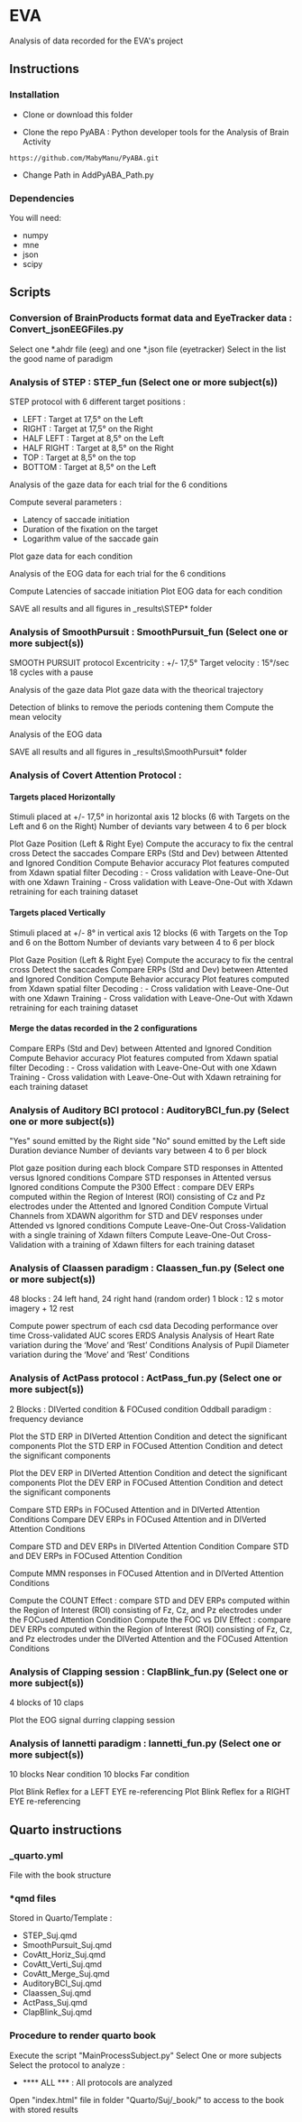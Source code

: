 # EVA
Analysis of data recorded for the EVA's project

## Instructions

### Installation
- Clone or download this folder

- Clone the repo PyABA : Python developer tools for the Analysis of Brain Activity

`` https://github.com/MabyManu/PyABA.git ``

- Change Path in AddPyABA_Path.py

### Dependencies
You will need:

- numpy
- mne
- json
- scipy



## Scripts

### Conversion of BrainProducts format data and EyeTracker data : Convert_jsonEEGFiles.py
Select one *.ahdr file (eeg) and one *.json file (eyetracker)
Select in the list the good name of paradigm




### Analysis of STEP : STEP_fun (Select one or more subject(s))

STEP protocol with 6 different target positions :
- LEFT : Target at 17,5° on the Left
- RIGHT : Target at 17,5° on the Right
- HALF LEFT : Target at 8,5° on the Left
- HALF RIGHT : Target at 8,5° on the Right
- TOP : Target at 8,5° on the top
- BOTTOM : Target at 8,5° on the Left




Analysis of the gaze data for each trial for the 6 conditions

Compute several parameters :
- Latency of saccade initiation
- Duration of the fixation on the target
- Logarithm value of the saccade gain

Plot gaze data for each condition




Analysis of the EOG data for each trial for the 6 conditions

Compute Latencies of saccade initiation
Plot EOG data for each condition



SAVE all results and all figures in _results\STEP\* folder




### Analysis of SmoothPursuit : SmoothPursuit_fun (Select one or more subject(s))
SMOOTH PURSUIT protocol
Excentricity : +/- 17,5°
Target velocity : 15°/sec
18 cycles with a pause 



Analysis of the gaze data 
Plot gaze data with the theorical trajectory

Detection of blinks to remove the periods contening them
Compute the mean velocity

Analysis of the EOG data



SAVE all results and all figures in _results\SmoothPursuit\* folder


### Analysis of Covert Attention Protocol : 
#### Targets placed Horizontally
Stimuli placed at +/- 17,5° in horizontal axis
12 blocks (6 with Targets on the Left and 6 on the Right)
Number of deviants vary between 4 to 6 per block


Plot Gaze Position (Left & Right Eye)
Compute the accuracy to fix the central cross
Detect the saccades
Compare ERPs (Std and Dev) between Attented and Ignored Condition 
Compute Behavior accuracy
Plot features computed from Xdawn spatial filter
Decoding :
	- Cross validation with Leave-One-Out with one Xdawn Training
	- Cross validation with Leave-One-Out with Xdawn retraining for each training dataset

#### Targets placed Vertically
Stimuli placed at +/- 8° in vertical axis
12 blocks (6 with Targets on the Top and 6 on the Bottom
Number of deviants vary between 4 to 6 per block

Plot Gaze Position (Left & Right Eye)
Compute the accuracy to fix the central cross
Detect the saccades
Compare ERPs (Std and Dev) between Attented and Ignored Condition 
Compute Behavior accuracy
Plot features computed from Xdawn spatial filter
Decoding :
	- Cross validation with Leave-One-Out with one Xdawn Training
	- Cross validation with Leave-One-Out with Xdawn retraining for each training dataset

#### Merge the datas recorded in the 2 configurations
Compare ERPs (Std and Dev) between Attented and Ignored Condition 
Compute Behavior accuracy
Plot features computed from Xdawn spatial filter
Decoding :
	- Cross validation with Leave-One-Out with one Xdawn Training
	- Cross validation with Leave-One-Out with Xdawn retraining for each training dataset



### Analysis of Auditory BCI protocol : AuditoryBCI_fun.py (Select one or more subject(s))
"Yes" sound  emitted by the Right side
"No" sound  emitted by the Left side
Duration deviance
Number of deviants vary between 4 to 6 per block

Plot gaze position during each block
Compare STD responses in Attented versus Ignored conditions
Compare STD responses in Attented versus Ignored conditions
Compute the P300 Effect : compare DEV ERPs computed within the Region of Interest (ROI) consisting of  Cz and Pz electrodes under the Attented and Ignored Condition
Compute Virtual Channels from XDAWN algorithm for STD and DEV responses under Attended vs Ignored conditions 
Compute Leave-One-Out Cross-Validation with a single training of Xdawn filters
Compute Leave-One-Out Cross-Validation with a training of Xdawn filters for each training dataset



### Analysis of Claassen paradigm : Claassen_fun.py (Select one or more subject(s))
48 blocks : 24 left hand, 24 right hand (random order)
1 block : 12 s motor imagery + 12 rest

Compute power spectrum of each csd data
Decoding performance over time
Cross-validated AUC scores
ERDS Analysis
Analysis of Heart Rate variation during the ‘Move’ and ‘Rest’ Conditions
Analysis of Pupil Diameter variation during the ‘Move’ and ‘Rest’ Conditions


### Analysis of ActPass protocol : ActPass_fun.py (Select one or more subject(s))
2 Blocks : DIVerted condition & FOCused condition
Oddball paradigm : frequency deviance

Plot the STD ERP in DIVerted Attention Condition and detect the significant components
Plot the STD ERP in FOCused Attention Condition and detect the significant components

Plot the DEV ERP in DIVerted Attention Condition and detect the significant components
Plot the DEV ERP in FOCused Attention Condition and detect the significant components

Compare STD ERPs in FOCused Attention and in DIVerted Attention Conditions
Compare DEV ERPs in FOCused Attention and in DIVerted Attention Conditions

Compare STD and DEV ERPs in DIVerted Attention Condition
Compare STD and DEV ERPs in FOCused Attention Condition

Compute MMN responses in FOCused Attention and in DIVerted Attention Conditions

Compute the COUNT Effect : compare STD and DEV ERPs computed within the Region of Interest (ROI) consisting of Fz, Cz, and Pz electrodes under the FOCused Attention Condition
Compute the FOC vs DIV Effect : compare DEV ERPs computed within the Region of Interest (ROI) consisting of Fz, Cz, and Pz electrodes under the DIVerted Attention and the FOCused Attention Conditions



### Analysis of Clapping session : ClapBlink_fun.py (Select one or more subject(s))
4 blocks of 10 claps

Plot the EOG signal durring clapping session



### Analysis of Iannetti paradigm : Iannetti_fun.py (Select one or more subject(s))
10 blocks Near condition
10 blocks Far condition

Plot Blink Reflex for a LEFT EYE re-referencing
Plot Blink Reflex for a RIGHT EYE re-referencing



## Quarto instructions
###  _quarto.yml
File with the book structure

### *qmd files 
Stored in Quarto/Template : 
- STEP_Suj.qmd
- SmoothPursuit_Suj.qmd
- CovAtt_Horiz_Suj.qmd
- CovAtt_Verti_Suj.qmd
- CovAtt_Merge_Suj.qmd
- AuditoryBCI_Suj.qmd
- Claassen_Suj.qmd
- ActPass_Suj.qmd
- ClapBlink_Suj.qmd

### Procedure to render quarto book
Execute the script "MainProcessSubject.py"
Select One or more subjects
Select the protocol to analyze : 
- **** ALL  *** : All protocols are analyzed

Open "index.html" file in folder "Quarto/Suj/_book/" to access to the book with stored results 


	



